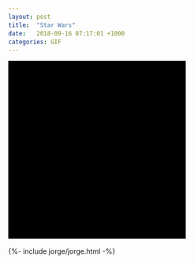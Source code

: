 ```yaml
---
layout: post
title:  "Star Wars"
date:   2018-09-16 07:17:01 +1000
categories: GIF
---
```


<img src="/assets/images/gifs/star-wars.gif" alt="Star Wars" title="Star Wars">

{%- include jorge/jorge.html -%}